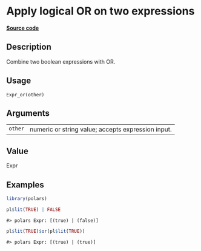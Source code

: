 

# Apply logical OR on two expressions

[**Source code**](https://github.com/pola-rs/r-polars/tree/main/R/expr__expr.R#L953)

## Description

Combine two boolean expressions with OR.

## Usage

<pre><code class='language-R'>Expr_or(other)
</code></pre>

## Arguments

<table>
<tr>
<td style="white-space: nowrap; font-family: monospace; vertical-align: top">
<code id="other">other</code>
</td>
<td>
numeric or string value; accepts expression input.
</td>
</tr>
</table>

## Value

Expr

## Examples

``` r
library(polars)

pl$lit(TRUE) | FALSE
```

    #> polars Expr: [(true) | (false)]

``` r
pl$lit(TRUE)$or(pl$lit(TRUE))
```

    #> polars Expr: [(true) | (true)]
